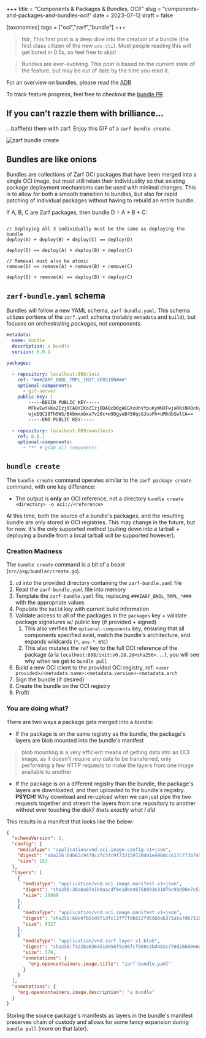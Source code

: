 +++
title = "Components & Packages & Bundles, OCI!"
slug = "components-and-packages-and-bundles-oci!"
date = 2023-07-12
draft = false

[taxonomies]
tags = ["oci","zarf","bundle"]
+++

> tldr; This first post is a deep dive into the creation of a bundle (the first class citizen of the new `uds-cli`). Most people reading this will get bored in 0.5s, so feel free to skip!

<!-- more -->

> Bundles are ever-evolving. This post is based on the current state of the feature, but may be out of date by the time you read it.

For an overview on bundles, please read the [ADR](https://github.com/defenseunicorns/zarf/blob/main/adr/0017-zarf-bundle.md)

To track feature progress, feel free to checkout the [bundle PR](https://github.com/defenseunicorns/zarf/pull/1770)

## If you can't razzle them with brilliance...

...baffle(s) them with zarf. Enjoy this GIF of a `zarf bundle create`.

![zarf bundle create](/tapes/zarf-bundle-create.gif)

## Bundles are like onions

Bundles are collections of Zarf OCI packages that have been merged into a single OCI image, but must still retain their individuality so that existing package deployment mechanisms can be used with minimal changes. This is to allow for both a smooth transition to bundles, but also for rapid patching of individual packages without having to rebuild an entire bundle.

If A, B, C are Zarf packages, then bundle D = A + B + C:

```text

// Deploying all 3 individually must be the same as deploying the bundle
deploy(A) + deploy(B) + deploy(C) == deploy(D)

deploy(D) == deploy(A) + deploy(B) + deploy(C)

// Removal must also be atomic
remove(D) == remove(A) + remove(B) + remove(C)

deploy(D) + remove(A) == deploy(B) + deploy(C)
```

## `zarf-bundle.yaml` schema

Bundles will follow a new YAML schema, `zarf-bundle.yaml`. This schema utilizes portions of the `zarf.yaml` schema (notably `metadata` and `build`), but focuses on orchestrating _packages_, not _components_.

```yaml
metadata:
  name: bundle
  description: a bundle
  version: 0.0.1

packages:

  - repository: localhost:888/init
    ref: "###ZARF_BNDL_TMPL_INIT_VERSION###"
    optional-components:
      - git-server
    public-key: |-
        -----BEGIN PUBLIC KEY-----
        MFkwEwYHKoZIzj0CAQYIKoZIzj0DAQcDQgAEGXxUhVYpuKyWNXFwjaRKiNHQcKyI
        wjoIQCI8Th5WS/Bkbmxxbxa7v20c+w9DgyeB450qsGJoaFh+uMhdbSwlCA==
        -----END PUBLIC KEY-----

  - repository: localhost:889/manifests
    ref: 0.0.1
    optional-components:
      - "*" # grab all components
```

## `bundle create`

The `bundle create` command operates similar to the `zarf package create` command, with one key difference:

- The output is __only__ an OCI reference, not a directory `bundle create <directory> -o oci://<reference>`

At this time, both the source of a bundle's packages, and the resulting bundle are only stored in OCI registries. This may change in the future, but for now, it's the only supported method (pulling down into a tarball + deploying a bundle from a local tarball _will be_ supported however).

### Creation Madness

The `bundle create` command is a bit of a beast (`src/pkg/bundler/create.go`).

1. `cd` into the provided directory containing the `zarf-bundle.yaml` file
2. Read the `zarf-bundle.yaml` file into memory
3. Template the `zarf-bundle.yaml` file, replacing `###ZARF_BNDL_TMPL_*###` with the appropriate values
4. Populate the `build` key with current build information
5. Validate access to all of the packages in the `packages` key + validate package signatures w/ public key (if provided + signed)
   1. This also verifies the `optional-components` key, ensuring that all components specified exist, match the bundle's architecture, and expands wildcards (`*`, `aws-*`, etc)
   2. This also mutates the `ref` key to the full OCI reference of the package (a la `localhost:888/init:v0.28.2@<sha256>...`), you will see why when we get to `bundle pull`
6. Build a new OCI client to the provided OCI registry, ref: `<user provided>/<metadata.name>:<metadata.version>-<metadata.arch`
7. Sign the bundle (if desired)
8. Create the bundle on the OCI registry
9. Profit

### You are doing what?

There are two ways a package gets merged into a bundle:

- If the package is on the same registry as the bundle, the package's layers are blob mounted into the bundle's manifest

> blob mounting is a very efficient means of getting data into an OCI image, as it doesn't require any data to be transferred, only performing a few HTTP requests to make the layers from one image available to another

- If the package is on a different registry than the bundle, the package's layers are downloaded, and then uploaded to the bundle's registry. __PSYCH!__ Why download and re-upload when we can just pipe the two requests together and stream the layers from one repository to another without ever touching the disk? _thats exactly what I did_

This results in a manifest that looks like the below:

```json
{
  "schemaVersion": 2,
  "config": {
    "mediaType": "application/vnd.oci.image.config.v1+json",
    "digest": "sha256:64b63c9478c2fc5fc9f733159720d41e490dcc617c773b745568f12310d42ffb",
    "size": 153
  },
  "layers": [
    {
      "mediaType": "application/vnd.oci.image.manifest.v1+json",
      "digest": "sha256:36a8a87e199aacdf0e10be48758093e31076c93d98e7c53f4df3e8fdf69371d3",
      "size": 20869
    },
    {
      "mediaType": "application/vnd.oci.image.manifest.v1+json",
      "digest": "sha256:60e4fb5cdd71dfc11ff7fdb652fd5980ab375a5a7db7316ce75396738fab5b22",
      "size": 8327
    },
    {
      "mediaType": "application/vnd.zarf.layer.v1.blob",
      "digest": "sha256:f422ba8364518056f9c86fcf860c3bd482c778d26600e6dfe65f8e83710fb83b",
      "size": 579,
      "annotations": {
        "org.opencontainers.image.title": "zarf-bundle.yaml"
      }
    }
  ],
  "annotations": {
    "org.opencontainers.image.description": "a bundle"
  }
}
```

Storing the source package's manifests as layers in the bundle's manifest preserves chain of custody and allows for some fancy expansion during `bundle pull` (more on that later).
